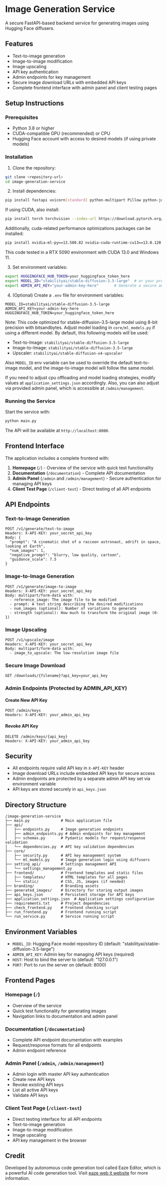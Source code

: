 # Image Generation Service

A secure FastAPI-based backend service for generating images using Hugging Face diffusers.

## Features

- Text-to-image generation
- Image-to-image modification 
- Image upscaling
- API key authentication
- Admin endpoints for key management
- Secure image download URLs with embedded API keys
- Complete frontend interface with admin panel and client testing pages

## Setup Instructions

### Prerequisites

- Python 3.8 or higher
- CUDA-compatible GPU (recommended) or CPU
- Hugging Face account with access to desired models (if using private models)

### Installation

1. Clone the repository:
```bash
git clone <repository-url>
cd image-generation-service
```

2. Install dependencies:
```bash
pip install fastapi uvicorn[standard] python-multipart Pillow python-jose passlib python-dotenv bitsandbytes transformers diffusers accelerate 

```
If using CUDA, also install:
```bash
pip install torch torchvision --index-url https://download.pytorch.org/whl/cu130
```
Additionally, cuda-related performance optimizations packages can be installed:
```bash
pip install nvidia-ml-py==13.580.82 nvidia-cuda-runtime-cu13==13.0.120 nvidia-cuda-cupti-cu13==13.0.120 nvidia-cuda-nvrtc-cu13==13.0.120 nvidia-cuda-driver-cu13==13.0.120
```

This code tested in a RTX 5090 environment with CUDA 13.0 and Windows 11.

3. Set environment variables:
```bash
export HUGGINGFACE_HUB_TOKEN=your_huggingface_token_here
export MODEL_ID="stabilityai/stable-diffusion-3.5-large"  # or your preferred model
export ADMIN_API_KEY="your-admin-key-here"       # Generate a secure admin key
```
4. (Optional) Create a `.env` file for environment variables:
```
MODEL_ID=stabilityai/stable-diffusion-3.5-large
ADMIN_API_KEY=your-admin-key-here
HUGGINGFACE_HUB_TOKEN=your_huggingface_token_here
```

Note: This code optimized for stable-diffusion-3.5-large model using 8-bit precision with bitsandbytes. Adjust model loading in `core/ml_models.py` if using a different model.
By default, this following models will be used:
- Text-to-Image: `stabilityai/stable-diffusion-3.5-large`
- Image-to-Image: `stabilityai/stable-diffusion-3.5-large`
- Upscaler: `stabilityai/stable-diffusion-x4-upscaler`

Also `MODEL_ID` env variable can be used to override the default text-to-image model, and the image-to-image model will follow the same model.

If you need to adjust cpu offloading and model loading strategies, modify values at `application_settings.json` accordingly.
Also, you can also adjust via provided admin panel,
which is accessible at `/admin/management`.

### Running the Service

Start the service with:
```bash
python main.py
```

The API will be available at `http://localhost:8000`.

## Frontend Interface

The application includes a complete frontend with:

1. **Homepage** (`/`) - Overview of the service with quick test functionality
2. **Documentation** (`/documentation`) - Complete API documentation 
3. **Admin Panel** (`/admin` and `/admin/management`) - Secure authentication for managing API keys
4. **Client Test Page** (`/client-test`) - Direct testing of all API endpoints

## API Endpoints

### Text-to-Image Generation
```
POST /v1/generate/text-to-image
Headers: X-API-KEY: your_secret_api_key
Body: {
  "prompt": "A cinematic shot of a raccoon astronaut, adrift in space, looking at Earth",
  "num_images": 1,
  "negative_prompt": "blurry, low quality, cartoon",
  "guidance_scale": 7.5
}
```

### Image-to-Image Generation
```
POST /v1/generate/image-to-image
Headers: X-API-KEY: your_secret_api_key
Body: multipart/form-data with:
  - reference_image: The image file to be modified
  - prompt: A text string describing the desired modifications
  - num_images (optional): Number of variations to generate
  - strength (optional): How much to transform the original image (0-1)
```

### Image Upscaling
```
POST /v1/upscale/image
Headers: X-API-KEY: your_secret_api_key
Body: multipart/form-data with:
  - image_to_upscale: The low-resolution image file
```

### Secure Image Download
```
GET /downloads/{filename}?api_key=your_api_key
```

### Admin Endpoints (Protected by ADMIN_API_KEY)

#### Create New API Key
```
POST /admin/keys
Headers: X-API-KEY: your_admin_api_key
```

#### Revoke API Key
```
DELETE /admin/keys/{api_key}
Headers: X-API-KEY: your_admin_api_key
```

## Security

- All endpoints require valid API key in `X-API-KEY` header
- Image download URLs include embedded API keys for secure access
- Admin endpoints are protected by a separate admin API key set via environment variable
- API keys are stored securely in `api_keys.json`

## Directory Structure

```
/image-generation-service
├── main.py              # Main application file
├── api/
│   ├── endpoints.py     # Image generation endpoints
│   ├── admin_endpoints.py # Admin endpoints for key management
│   ├── schemas.py       # Pydantic models for request/response validation
│   └── dependencies.py  # API key validation dependencies
├── core/
│   ├── security.py      # API key management system
│   └── ml_models.py     # Image generation logic using diffusers
├── setting_api/         # Settings management API
│   └── settings_management.py
├── frontend/            # Frontend templates and static files
│   ├── templates/       # HTML templates for all pages
│   └── static/          # CSS, JS, images (if needed)
├── branding/            # Branding assets
├── generated_images/    # Directory for storing output images
├── api_keys.json        # Persistent storage for API keys
├── application_settings.json  # Application settings configuration
├── requirements.txt     # Project dependencies
├── check_frontend.py    # Frontend checking script
├── run_frontend.py      # Frontend running script
└── run_service.py       # Service running script
```

## Environment Variables

- `MODEL_ID`: Hugging Face model repository ID (default: "stabilityai/stable-diffusion-3.5-large")
- `ADMIN_API_KEY`: Admin key for managing API keys (required)
- `HOST`: Host to bind the server to (default: "127.0.0.1")
- `PORT`: Port to run the server on (default: 8000)

## Frontend Pages

### Homepage (`/`)
- Overview of the service
- Quick test functionality for generating images
- Navigation links to documentation and admin panel

### Documentation (`/documentation`)
- Complete API endpoint documentation with examples
- Request/response formats for all endpoints
- Admin endpoint reference

### Admin Panel (`/admin`, `/admin/management`)
- Admin login with master API key authentication
- Create new API keys
- Revoke existing API keys
- List all active API keys
- Validate API keys

### Client Test Page (`/client-test`)
- Direct testing interface for all API endpoints
- Text-to-image generation
- Image-to-image modification
- Image upscaling
- API key management in the browser

## Credit
Developed by autonomous code generation tool called Eaze Editor, which is a powerful AI code generation tool. Visit [eaze web it website](https://eazewebit.com) for more information.